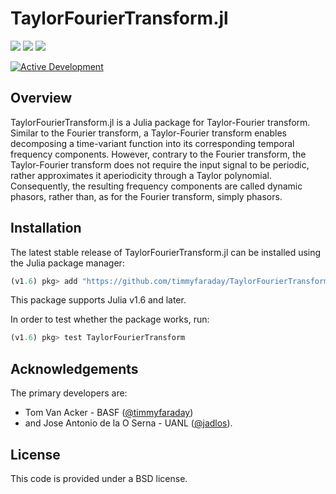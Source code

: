 # TaylorFourierTransform.jl

<a href="https://github.com/timmyfaraday/TaylorFourierTransform.jl/actions?query=workflow%3ACI"><img src="https://github.com/timmyfaraday/TaylorFourierTransform.jl/workflows/CI/badge.svg"></img></a>
<a href="https://codecov.io/gh/timmyfaraday/TaylorFourierTransform.jl"><img src="https://img.shields.io/codecov/c/github/timmyfaraday/TaylorFourierTransform.jl?logo=Codecov"></img></a>
<a href="https://timmyfaraday.github.io/TaylorFourierTransform.jl/"><img src="https://github.com/timmyfaraday/TaylorFourierTransform.jl/workflows/Documentation/badge.svg"></img></a>

[![Active Development](https://img.shields.io/badge/Maintenance%20Level-Actively%20Developed-brightgreen.svg)](https://github.com/timmyfaraday/TaylorFourierTransform.jl)

## Overview

TaylorFourierTransform.jl is a Julia package for Taylor-Fourier transform. Similar to the Fourier transform, a Taylor-Fourier transform enables decomposing a time-variant function into its corresponding temporal frequency components. However, contrary to the Fourier transform, the Taylor-Fourier transform does not require the input signal to be periodic, rather approximates it aperiodicity through a Taylor polynomial. Consequently, the resulting frequency components are called dynamic phasors, rather than, as for the Fourier transform, simply phasors.

## Installation

The latest stable release of TaylorFourierTransform.jl can be installed using the Julia package 
manager:

```julia
(v1.6) pkg> add "https://github.com/timmyfaraday/TaylorFourierTransform.jl"
```
This package supports Julia v1.6 and later.

In order to test whether the package works, run:
```julia
(v1.6) pkg> test TaylorFourierTransform
```

## Acknowledgements

The primary developers are:
- Tom Van Acker - BASF ([@timmyfaraday](https://github.com/timmyfaraday)) 
- and Jose Antonio de la O Serna - UANL ([@jadlos](https://github.com/jadlos)).

## License

This code is provided under a BSD license.


